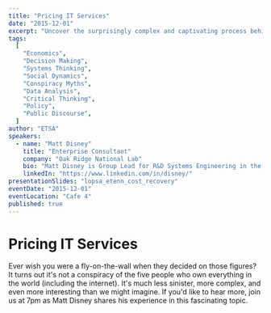 ```yaml
---
title: "Pricing IT Services"
date: "2015-12-01"
excerpt: "Uncover the surprisingly complex and captivating process behind how key decisions and figures are determined—no global conspiracy required."
tags:
  [
    "Economics",
    "Decision Making",
    "Systems Thinking",
    "Social Dynamics",
    "Conspiracy Myths",
    "Data Analysis",
    "Critical Thinking",
    "Policy",
    "Public Discourse",
  ]
author: "ETSA"
speakers:
  - name: "Matt Disney"
    title: "Enterprise Consultant"
    company: "Oak Ridge National Lab"
    bio: "Matt Disney is Group Lead for R&D Systems Engineering in the Information Technology Services Division at Oak Ridge National Laboratory. He has a background in systems and security administration, with particular interest in intrusion detection, scalable automation, and configuration management. Matt's education includes a Computer Science degree from the University of Tennessee and a master's degree from the University of Oslo in Network and Systems Administration. He currently serves as a member of the LOPSA Board of Directors."
    linkedIn: "https://www.linkedin.com/in/disney/"
presentationSlides: "lopsa_etenn_cost_recovery"
eventDate: "2015-12-01"
eventLocation: "Cafe 4"
published: true
---
```


# Pricing IT Services

Ever wish you were a fly-on-the-wall when they decided on those figures? It turns out it's not a conspiracy of the five people who own everything in the world (including the internet). It's much less sinister, more complex, and even more interesting than we might imagine. If you'd like to hear more, join us at 7pm as Matt Disney shares his experience in this fascinating topic.
